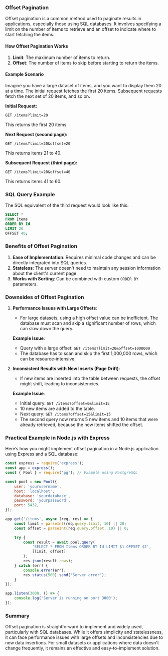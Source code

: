 ### Offset Pagination

Offset pagination is a common method used to paginate results in applications, especially those using SQL databases. It involves specifying a limit on the number of items to retrieve and an offset to indicate where to start fetching the items.

#### How Offset Pagination Works

1. **Limit**: The maximum number of items to return.
2. **Offset**: The number of items to skip before starting to return the items.

#### Example Scenario

Imagine you have a large dataset of items, and you want to display them 20 at a time. The initial request fetches the first 20 items. Subsequent requests fetch the next set of 20 items, and so on.

**Initial Request:**
```plaintext
GET /items?limit=20
```
This returns the first 20 items.

**Next Request (second page):**
```plaintext
GET /items?limit=20&offset=20
```
This returns items 21 to 40.

**Subsequent Request (third page):**
```plaintext
GET /items?limit=20&offset=40
```
This returns items 41 to 60.

### SQL Query Example

The SQL equivalent of the third request would look like this:
```sql
SELECT *
FROM Items
ORDER BY Id
LIMIT 20
OFFSET 40;
```

### Benefits of Offset Pagination

1. **Ease of Implementation**: Requires minimal code changes and can be directly integrated into SQL queries.
2. **Stateless**: The server doesn't need to maintain any session information about the client's current page.
3. **Works with Sorting**: Can be combined with custom `ORDER BY` parameters.

### Downsides of Offset Pagination

1. **Performance Issues with Large Offsets**:
   - For large datasets, using a high offset value can be inefficient. The database must scan and skip a significant number of rows, which can slow down the query.
   
   **Example Issue**:
   - Query with a large offset: `GET /items?limit=20&offset=1000000`
   - The database has to scan and skip the first 1,000,000 rows, which can be resource-intensive.

2. **Inconsistent Results with New Inserts (Page Drift)**:
   - If new items are inserted into the table between requests, the offset might shift, leading to inconsistencies.
   
   **Example Issue**:
   - Initial query: `GET /items?offset=0&limit=15`
   - 10 new items are added to the table.
   - Next query: `GET /items?offset=15&limit=15`
   - The second query now returns 5 new items and 10 items that were already retrieved, because the new items shifted the offset.

### Practical Example in Node.js with Express

Here’s how you might implement offset pagination in a Node.js application using Express and a SQL database:

```javascript
const express = require('express');
const app = express();
const { Pool } = require('pg'); // Example using PostgreSQL

const pool = new Pool({
    user: 'yourusername',
    host: 'localhost',
    database: 'yourdatabase',
    password: 'yourpassword',
    port: 5432,
});

app.get('/items', async (req, res) => {
    const limit = parseInt(req.query.limit, 10) || 20;
    const offset = parseInt(req.query.offset, 10) || 0;

    try {
        const result = await pool.query(
            'SELECT * FROM Items ORDER BY Id LIMIT $1 OFFSET $2',
            [limit, offset]
        );
        res.json(result.rows);
    } catch (err) {
        console.error(err);
        res.status(500).send('Server error');
    }
});

app.listen(3000, () => {
    console.log('Server is running on port 3000');
});
```

### Summary

Offset pagination is straightforward to implement and widely used, particularly with SQL databases. While it offers simplicity and statelessness, it can face performance issues with large offsets and inconsistencies due to new data insertions. For small datasets or applications where data doesn't change frequently, it remains an effective and easy-to-implement solution.